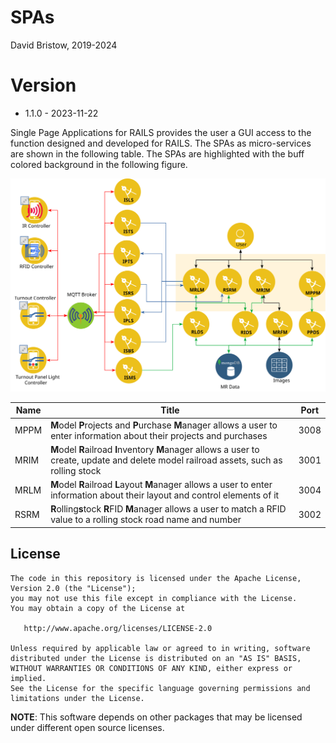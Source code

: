 # SPAs
David Bristow, 2019-2024

# Version
* 1.1.0 - 2023-11-22
 
Single Page Applications for RAILS provides the user a GUI access to the function designed and developed for RAILS. The SPAs as micro-services are shown in the following table. The SPAs are highlighted with the buff colored background in the following figure.

![System Design](https://github.com/djbristow/RAILS/blob/master/Docker%20Based/SPAs/spas-ms.svg)

|Name |Title                                  |Port |
|-----|----------------------------------------------------------|-----|
|MPPM|**M**odel **P**rojects and **P**urchase **M**anager allows a user to enter information about their projects and purchases|3008|
|MRIM|**M**odel **R**ailroad **I**nventory **M**anager allows a user to create, update and delete model railroad assets, such as rolling stock|3001|
|MRLM|**M**odel **R**ailroad **L**ayout **M**anager allows a user to enter information about their layout and control elements of it|3004|
|RSRM|**R**olling**s**tock **R**FID **M**anager allows a user to match a RFID value to a rolling stock road name and number|3002|



## License

    The code in this repository is licensed under the Apache License, Version 2.0 (the "License");
    you may not use this file except in compliance with the License.
    You may obtain a copy of the License at

       http://www.apache.org/licenses/LICENSE-2.0

    Unless required by applicable law or agreed to in writing, software
    distributed under the License is distributed on an "AS IS" BASIS,
    WITHOUT WARRANTIES OR CONDITIONS OF ANY KIND, either express or implied.
    See the License for the specific language governing permissions and
    limitations under the License.

**NOTE**: This software depends on other packages that may be licensed under different open source licenses.

